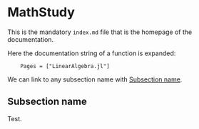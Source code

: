 # MathStudy
This is the mandatory `index.md` file that is the homepage of the documentation.

Here the documentation string of a function is expanded:
```@autodocs
    Pages = ["LinearAlgebra.jl"]
```

We can link to any subsection name with [Subsection name](@ref).

<!--  We can link to documentation strings with [`plot_param_line`](@ref).-->

## Subsection name
Test.